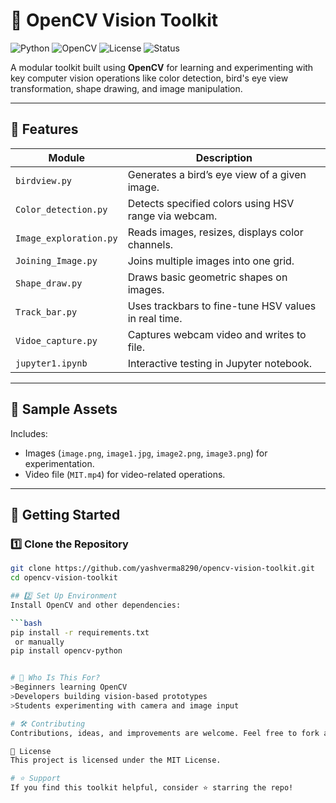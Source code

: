 
# 🧠 OpenCV Vision Toolkit

![Python](https://img.shields.io/badge/Python-3.8+-blue.svg)
![OpenCV](https://img.shields.io/badge/OpenCV-Computer%20Vision-green)
![License](https://img.shields.io/github/license/yashverma8290/opencv-vision-toolkit)
![Status](https://img.shields.io/badge/Status-Active-brightgreen)

A modular toolkit built using **OpenCV** for learning and experimenting with key computer vision operations like color detection, bird's eye view transformation, shape drawing, and image manipulation.

---

## 📁 Features

| Module                  | Description                                                                 |
|-------------------------|-----------------------------------------------------------------------------|
| `birdview.py`           | Generates a bird’s eye view of a given image.                              |
| `Color_detection.py`    | Detects specified colors using HSV range via webcam.                        |
| `Image_exploration.py`  | Reads images, resizes, displays color channels.                             |
| `Joining_Image.py`      | Joins multiple images into one grid.                                        |
| `Shape_draw.py`         | Draws basic geometric shapes on images.                                     |
| `Track_bar.py`          | Uses trackbars to fine-tune HSV values in real time.                        |
| `Vidoe_capture.py`      | Captures webcam video and writes to file.                                   |
| `jupyter1.ipynb`        | Interactive testing in Jupyter notebook.                                    |

---

## 🧪 Sample Assets

Includes:
- Images (`image.png`, `image1.jpg`, `image2.png`, `image3.png`) for experimentation.
- Video file (`MIT.mp4`) for video-related operations.

---

## 🚀 Getting Started

### 1️⃣ Clone the Repository
```bash
git clone https://github.com/yashverma8290/opencv-vision-toolkit.git
cd opencv-vision-toolkit

## 2️⃣ Set Up Environment
Install OpenCV and other dependencies:

```bash
pip install -r requirements.txt
 or manually
pip install opencv-python


# 🧠 Who Is This For?
>Beginners learning OpenCV
>Developers building vision-based prototypes
>Students experimenting with camera and image input

# 🛠️ Contributing
Contributions, ideas, and improvements are welcome. Feel free to fork and make a pull request.

📄 License
This project is licensed under the MIT License.

# ⭐️ Support
If you find this toolkit helpful, consider ⭐️ starring the repo!
